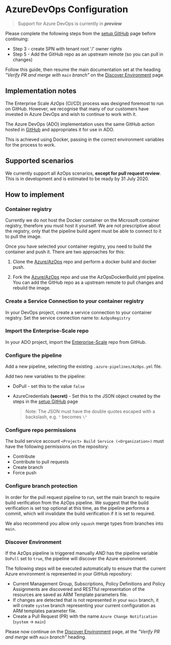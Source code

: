 # AzureDevOps Configuration

> Support for Azure DevOps is currently in ***preview***

Please complete the following steps from the [setup GitHub](setup-github.md) page before continuing:

* Step 3 - create SPN with tenant root '/' owner rights
* Step 5 - Add the GitHub repo as an upstream remote (so you can pull in changes)

Follow this guide, then resume the main documentation set at the heading *"Verify PR and merge with `main` branch"* on the [Discover Environment](discover-environemnt.md) page.

## Implementation notes

The Enterprise Scale *AzOps* (CI/CD) process was designed foremost to run on GitHub.
However, we recognise that many of our customers have invested in Azure DevOps and wish to continue to work with it.

The Azure DevOps (ADO) implementation uses the same GitHub action hosted in [GitHub](https://github.com/Azure/AzOps) and appropriates it for use in ADO.

This is achieved using Docker, passing in the correct environment variables for the process to work.

## Supported scenarios

We currently support all AzOps scenarios, **except for pull request review**.
This is in development and is estimated to be ready by 31 July 2020.

## How to implement

### Container registry

Currently we do not host the Docker container on the Microsoft container registry, therefore you must host it yourself.
We are not prescriptive about the registry, only that the pipeline build agent must be able to connect to it to pull the image.

Once you have selected your container registry, you need to build the container and push it. There are two approaches for this:

1. Clone the [Azure/AzOps](https://github.com/Azure/AzOps) repo and perform a docker build and docker push.

2. Fork the [Azure/AzOps](https://github.com/Azure/AzOps) repo and use the AzOpsDockerBuild.yml pipeline. You can add the GitHub repo as a upstream remote to pull changes and rebuild the image.

### Create a Service Connection to your container registry

In your DevOps project, create a service connection to your container registry.
Set the service connection name to:  `AzOpsRegistry`

### Import the Enterprise-Scale repo

In your ADO project, import the [Enterprise-Scale](https://github.com/Azure/Enterprise-Scale) repo from GitHub.

### Configure the pipeline

Add a new pipeline, selecting the existing `.azure-pipelines/AzOps.yml` file.

Add two new variables to the pipeline:

* DoPull - set this to the value ```false```
* AzureCredentials **(secret)** - Set this to the JSON object created by the steps in the [setup GitHub](setup-github.md) page

  > Note: The JSON must have the double quotes escaped with a backslash, e.g. `"` becomes `\"`

### Configure repo permissions

The build service account `<Project> Build Service (<Organization>)` must have the following permissions on the repository:

* Contribute
* Contribute to pull requests
* Create branch
* Force push

### Configure branch protection

In order for the pull request pipeline to run, set the main branch to require build verification from the AzOps pipeline.
We suggest that the build verification is set top optional at this time, as the pipeline performs a commit, which will invalidate the build verification if it is set to required.

We also recommend you allow only `squash` merge types from branches into `main`.

### Discover Environment

If the AzOps pipeline is triggered manually *AND* has the pipeline variable `DoPull` set to `true`, the pipeline will discover the Azure environment.

The following steps will be executed automatically to ensure that the current Azure environment is represented in your GitHub repository:

* Current Management Group, Subscriptions, Policy Definitions and Policy Assignments are discovered and RESTful representation of the resources are  saved as ARM Template parameters file.
* If changes are detected that is not represented in your `main` branch, it will create `system` branch representing your current configuration as ARM templates parameter file.
* Create a Pull Request (PR) with the name `Azure Change Notification` (`system`  -> `main`)

Please now continue on the [Discover Environment](discover-environemnt.md) page, at the *"Verify PR and merge with `main` branch"* heading.
